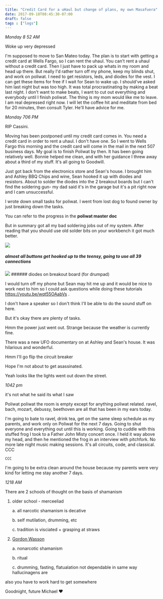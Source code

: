 ```yaml
---
title: "Credit Card for a uHaul but change of plans, my own Masafuera"
date: 2017-09-18T08:45:30-07:00
draft: false
tags : ["logs"]
---
```


*Monday 8 52 AM*

Woke up very depressed

I'm supposed to move to San Mateo today. The plan is to start with getting a credit card at Wells Fargo, so I can rent the uhaul. You can't rent a uhaul without a credit card. Then I just have to pack up whats in my room and head up there.
But really I'd rather turn off my phone, keep my blinds shut, and work on poliwat. I need to get resistors, leds, and diodes for the vest. I can get these items for free if I wait for Sean to wake up. I should've asked him last night but was too high. It was total procrastinating by making a beat last night. I don't want to make beats, I want to cut out everything and everybody until I finish poliwat. The thing is my mom would like me to leave. I am real depressed right now. I will let the coffee hit and meditate from bed for 20 minutes, then consult Tyler. He'll have advice for me.    


*Monday 706 PM*

RIP Cassini.

Moving has been postponed until my credit card comes in. You need a credit card in order to rent a uhaul. I don't have one. So I went to Wells Fargo this morning and the credit card will come in the mail in the next 507 business days. My goal is to finish Poliwat by then. It has been going relatively well. Bonnie helped me clean, and with her guidance I threw away about a third of my stuff. It's all going to Goodwill.

Just got back from the electronics store and Sean's house. I brought him and Ashley BBQ Chips and wine, Sean hooked it up with diodes and resistors. About to solder the diodes into the 2 breakout boards but I can't find the soldering gun- my dad said it's in the garage but it's a pit right now and I cam unsuccessful.

I wrote down small tasks for poliwat. I went from lost dog to found owner by just breaking down the tasks.

You can refer to the progress in the **poliwat master doc**

But in summary got all my bad soldering jobs out of my system. After reading that you should use old solder bits on your workbench it got much better.

<img src="/images/teensy.JPG"/>

##### almost all buttons get hooked up to the teensy, going to use all 39 connections

<img src="/images/diodes.JPG"/>
###### diodes on breakout board (for drumpad)

I would turn off my phone but Sean may hit me up and it would be nice to work next to him so I could ask questions while doing these tutorials https://youtu.be/wqt55OAabVs .

I don't have a speaker so I don't think I'll be able to do the sound stuff on here.

But it's okay there are plenty of tasks.

Hmm the power just went out. Strange because the weather is currently fine.

There was a new UFO documentary on at Ashley and Sean's house. It was hilarious and wonderful.

Hmm I'll go flip the circuit breaker

Hope I'm not about to get asassinated.


Yeah looks like the lights went out down the street.



*1042 pm*

it's not what he said its what I saw

Poliwat
poliwat
the room is empty except for anything poliwat related.
ravel, bach, mozart, debussy, beethoven are all that has been in my ears today.


I'm going to bate to ravel, drink tea, get on the same sleep schedule as my parents, and work only on Poliwat for the next 7 days. Going to shut everyone and everything out until this is working. Going to cuddle with this stuffed frog I took to a Father John Misty concert once. I held it way above my head, and then he mentioned the frog in an interview with pitchfork. No more late night music making sessions. It's all circuits, code, and classical. CCC

```
CCC
```  
I'm going to be extra clean around the house because my parents were very kind for letting me stay another 7 days.  



*1218 AM*

There are 2 schools of thought on the basis of shamanism

1. older school - merceeliad

    a. all narcotic shamanism is decative

    b. self mutilation, drumming, etc

    c. tradition is visciated + grasping at straws

2. [Gordon Wasson](http://www.imaginaria.org/wasson/life.htm)

    a. nonarcotic shamanism

    b. ritual

    c. drumming, fasting, flatualation not dependable in same way hallucinagens are



also  you have to work hard to get somewhere

Goodnight, future Michael ♥️
